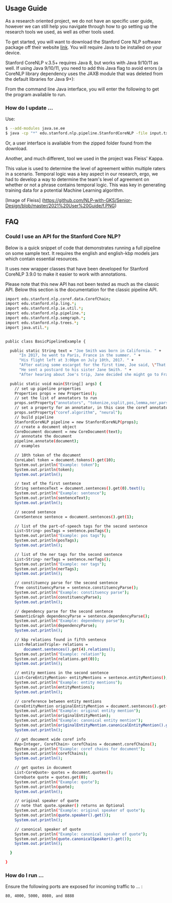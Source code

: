 ## Usage Guide

As a research oriented project, we do not have an specific user guide, however we can still help you navigate through how to go setting up the research tools we used, as well as other tools used.

To get started, you will want to download the Stanford Core NLP software package off their website [link](https://stanfordnlp.github.io/CoreNLP/download.html). You will require Java to be installed on your device.

Stanford CoreNLP v.3.5+ requires Java 8, but works with Java 9/10/11 as well. If using Java 9/10/11, you need to add this Java flag to avoid errors (a CoreNLP library dependency uses the JAXB module that was deleted from the default libraries for Java 9+):

From the command line Java interface, you will enter the following to get the program available to run.

### How do I update ...

Use:

```sh
$ --add-modules java.se.ee
$ java -cp "*" edu.stanford.nlp.pipeline.StanfordCoreNLP -file input.txt
```

Or, a user interface is available from the zipped folder found from the download.


Another, and much different, tool we used in the project was Fleiss' Kappa.

This value is used to determine the level of agreement within multiple raters in a scenario. Temporal logic was a key aspect in our research, ergo, we had to develop a way to determine the team's level of agreement on whether or not a phrase contains temporal logic. This was key in generating training data for a potential Machine Learning algorithm.

[Image of Fleiss] (https://github.com/NLP-with-GKS/Senior-Design/blob/master/2021%20User%20Guide/f.PNG)

## FAQ

### Could I use an API for the Stanford Core NLP?

Below is a quick snippet of code that demonstrates running a full pipeline on some sample text. It requires the english and english-kbp models jars which contain essential resources.

It uses new wrapper classes that have been developed for Stanford CoreNLP 3.9.0 to make it easier to work with annotations.

Please note that this new API has not been tested as much as the classic API. Below this section is the documentation for the classic pipeline API.

```sh
import edu.stanford.nlp.coref.data.CorefChain;
import edu.stanford.nlp.ling.*;
import edu.stanford.nlp.ie.util.*;
import edu.stanford.nlp.pipeline.*;
import edu.stanford.nlp.semgraph.*;
import edu.stanford.nlp.trees.*;
import java.util.*;


public class BasicPipelineExample {

  public static String text = "Joe Smith was born in California. " +
      "In 2017, he went to Paris, France in the summer. " +
      "His flight left at 3:00pm on July 10th, 2017. " +
      "After eating some escargot for the first time, Joe said, \"That was delicious!\" " +
      "He sent a postcard to his sister Jane Smith. " +
      "After hearing about Joe's trip, Jane decided she might go to France one day.";

  public static void main(String[] args) {
    // set up pipeline properties
    Properties props = new Properties();
    // set the list of annotators to run
    props.setProperty("annotators", "tokenize,ssplit,pos,lemma,ner,parse,depparse,coref,kbp,quote");
    // set a property for an annotator, in this case the coref annotator is being set to use the neural algorithm
    props.setProperty("coref.algorithm", "neural");
    // build pipeline
    StanfordCoreNLP pipeline = new StanfordCoreNLP(props);
    // create a document object
    CoreDocument document = new CoreDocument(text);
    // annnotate the document
    pipeline.annotate(document);
    // examples

    // 10th token of the document
    CoreLabel token = document.tokens().get(10);
    System.out.println("Example: token");
    System.out.println(token);
    System.out.println();

    // text of the first sentence
    String sentenceText = document.sentences().get(0).text();
    System.out.println("Example: sentence");
    System.out.println(sentenceText);
    System.out.println();

    // second sentence
    CoreSentence sentence = document.sentences().get(1);

    // list of the part-of-speech tags for the second sentence
    List<String> posTags = sentence.posTags();
    System.out.println("Example: pos tags");
    System.out.println(posTags);
    System.out.println();

    // list of the ner tags for the second sentence
    List<String> nerTags = sentence.nerTags();
    System.out.println("Example: ner tags");
    System.out.println(nerTags);
    System.out.println();

    // constituency parse for the second sentence
    Tree constituencyParse = sentence.constituencyParse();
    System.out.println("Example: constituency parse");
    System.out.println(constituencyParse);
    System.out.println();

    // dependency parse for the second sentence
    SemanticGraph dependencyParse = sentence.dependencyParse();
    System.out.println("Example: dependency parse");
    System.out.println(dependencyParse);
    System.out.println();

    // kbp relations found in fifth sentence
    List<RelationTriple> relations =
        document.sentences().get(4).relations();
    System.out.println("Example: relation");
    System.out.println(relations.get(0));
    System.out.println();

    // entity mentions in the second sentence
    List<CoreEntityMention> entityMentions = sentence.entityMentions();
    System.out.println("Example: entity mentions");
    System.out.println(entityMentions);
    System.out.println();

    // coreference between entity mentions
    CoreEntityMention originalEntityMention = document.sentences().get(3).entityMentions().get(1);
    System.out.println("Example: original entity mention");
    System.out.println(originalEntityMention);
    System.out.println("Example: canonical entity mention");
    System.out.println(originalEntityMention.canonicalEntityMention().get());
    System.out.println();

    // get document wide coref info
    Map<Integer, CorefChain> corefChains = document.corefChains();
    System.out.println("Example: coref chains for document");
    System.out.println(corefChains);
    System.out.println();

    // get quotes in document
    List<CoreQuote> quotes = document.quotes();
    CoreQuote quote = quotes.get(0);
    System.out.println("Example: quote");
    System.out.println(quote);
    System.out.println();

    // original speaker of quote
    // note that quote.speaker() returns an Optional
    System.out.println("Example: original speaker of quote");
    System.out.println(quote.speaker().get());
    System.out.println();

    // canonical speaker of quote
    System.out.println("Example: canonical speaker of quote");
    System.out.println(quote.canonicalSpeaker().get());
    System.out.println();

  }

}

```

### How do I run ...
Ensure the following ports are exposed for incoming traffic to ... :

```
80, 4000, 5000, 8080, and 8888
```
